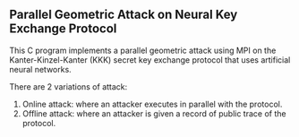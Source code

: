 ## Parallel Geometric Attack on Neural Key Exchange Protocol

This C program implements a parallel geometric attack using MPI on the Kanter-Kinzel-Kanter (KKK) secret key exchange protocol that uses artificial neural networks.

There are 2 variations of attack:

1. Online attack: where an attacker executes in parallel with the protocol.
2. Offline attack: where an attacker is given a record of public trace of the protocol.
